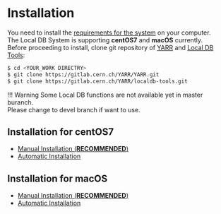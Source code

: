 # Installation

You need to install the [requirements for the system](requirements-list.md) on your computer.<br>
The Local DB System is supporting **centOS7** and **macOS** currently.<br>
Before proceeding to install, clone git repository of [YARR](https://gitlab.cern.ch/YARR/YARR) and [Local DB Tools](https://gitlab.cern.ch/YARR/localdb-tools):

```bash
$ cd <YOUR_WORK DIRECTRY>
$ git clone https://gitlab.cern.ch/YARR/YARR.git
$ git clone https://gitlab.cern.ch/YARR/localdb-tools.git
```

!!! Warning
    Some Local DB functions are not available yet in master buranch.<br>
    Please change to devel branch if want to use.

## Installation for centOS7

- [Manual Installation (**RECOMMENDED**)](manual-install.md)
- [Automatic Installation](automatic-install.md)

## Installation for macOS

- [Manual Installation (**RECOMMENDED**)](manual-install-macos.md)
- [Automatic Installation](automatic-install-macos.md)
